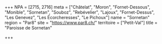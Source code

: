 +++
NPA = [2715, 2716]
meta = ["Châtelat", "Moron", "Fornet-Dessous", "Monible", "Sornetan", "Souboz", "Rebévelier", "Lajoux", "Fornet-Dessus", "Les Genevez", "Les Écorcheresses", "Le Pichoux"]
name = "Sornetan"
region = "Par8"
site = "https://www.par8.ch/"
territoire = ["Petit-Val"]
title = "Paroisse de Sornetan"

+++
